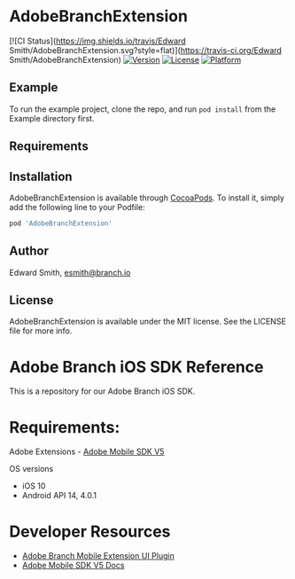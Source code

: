 # AdobeBranchExtension

[![CI Status](https://img.shields.io/travis/Edward Smith/AdobeBranchExtension.svg?style=flat)](https://travis-ci.org/Edward Smith/AdobeBranchExtension)
[![Version](https://img.shields.io/cocoapods/v/AdobeBranchExtension.svg?style=flat)](https://cocoapods.org/pods/AdobeBranchExtension)
[![License](https://img.shields.io/cocoapods/l/AdobeBranchExtension.svg?style=flat)](https://cocoapods.org/pods/AdobeBranchExtension)
[![Platform](https://img.shields.io/cocoapods/p/AdobeBranchExtension.svg?style=flat)](https://cocoapods.org/pods/AdobeBranchExtension)

## Example

To run the example project, clone the repo, and run `pod install` from the Example directory first.

## Requirements

## Installation

AdobeBranchExtension is available through [CocoaPods](https://cocoapods.org). To install
it, simply add the following line to your Podfile:

```ruby
pod 'AdobeBranchExtension'
```

## Author

Edward Smith, esmith@branch.io

## License

AdobeBranchExtension is available under the MIT license. See the LICENSE file for more info.

# Adobe Branch iOS SDK Reference

This is a repository for our Adobe Branch iOS SDK.

# Requirements:
Adobe Extensions
	- [Adobe Mobile SDK V5](https://launch.gitbook.io/marketing-mobile-sdk-v5-by-adobe-documentation/release-notes)

OS versions
- iOS 10
- Android API 14, 4.0.1

# Developer Resources
- [Adobe Branch Mobile Extension UI Plugin](https://github.com/BranchMetrics/adobe-branch-mobile-plugin)
- [Adobe Mobile SDK V5 Docs](https://launch.gitbook.io/marketing-mobile-sdk-v5-by-adobe-documentation/build-your-own-extension)
